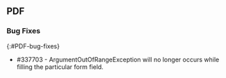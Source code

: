 ## PDF

### Bug Fixes
{:#PDF-bug-fixes}

* \#337703 - ArgumentOutOfRangeException will no longer occurs while filling the particular form field.
